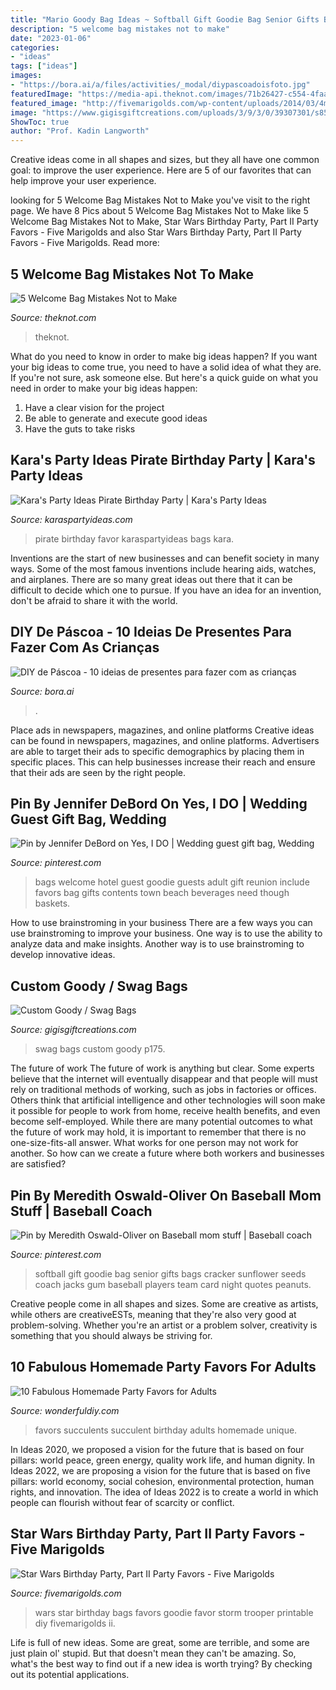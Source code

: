 ```yaml
---
title: "Mario Goody Bag Ideas ~ Softball Gift Goodie Bag Senior Gifts Bags Cracker Sunflower Seeds Coach Jacks Gum Baseball Players Team Card Night Quotes Peanuts"
description: "5 welcome bag mistakes not to make"
date: "2023-01-06"
categories:
- "ideas"
tags: ["ideas"]
images:
- "https://bora.ai/a/files/activities/_modal/diypascoadoisfoto.jpg"
featuredImage: "https://media-api.theknot.com/images/71b26427-c554-4faa-b21d-e0db44a9c73f"
featured_image: "http://fivemarigolds.com/wp-content/uploads/2014/03/4mfavorbags3.jpg"
image: "https://www.gigisgiftcreations.com/uploads/3/9/3/0/39307301/s851342333844478717_p175_i12_w2560.jpeg"
ShowToc: true
author: "Prof. Kadin Langworth"
---
```



Creative ideas come in all shapes and sizes, but they all have one common goal: to improve the user experience. Here are 5 of our favorites that can help improve your user experience.

	

		
looking for 5 Welcome Bag Mistakes Not to Make you've visit to the right page. We have 8 Pics about 5 Welcome Bag Mistakes Not to Make like 5 Welcome Bag Mistakes Not to Make, Star Wars Birthday Party, Part II Party Favors - Five Marigolds and also Star Wars Birthday Party, Part II Party Favors - Five Marigolds. Read more:
		
    
## 5 Welcome Bag Mistakes Not To Make

<img loading=lazy src="https://media-api.theknot.com/images/71b26427-c554-4faa-b21d-e0db44a9c73f" onerror="this.onerror=null;this.src='https://tse4.mm.bing.net/th?id=OIP.6yvtwBxjVP1i5kOSOsH7xgHaFj&amp;pid=15.1';" alt="5 Welcome Bag Mistakes Not to Make">

_Source: theknot.com_

>theknot. 

	

What do you need to know in order to make big ideas happen?
If you want your big ideas to come true, you need to have a solid idea of what they are. If you're not sure, ask someone else. But here's a quick guide on what you need in order to make your big ideas happen: 
1. Have a clear vision for the project 
2. Be able to generate and execute good ideas 
3. Have the guts to take risks 

    
## Kara&#039;s Party Ideas Pirate Birthday Party | Kara&#039;s Party Ideas

<img loading=lazy src="https://karaspartyideas.com/wp-content/uploads/2017/10/Pirate-Birthday-Party-via-Karas-Party-Ideas-KarasPartyIdeas.com16.jpg" onerror="this.onerror=null;this.src='https://tse3.mm.bing.net/th?id=OIP.00f9bL97kIqEzAuPGW83cAHaJ3&amp;pid=15.1';" alt="Kara&#039;s Party Ideas Pirate Birthday Party | Kara&#039;s Party Ideas">

_Source: karaspartyideas.com_

>pirate birthday favor karaspartyideas bags kara. 

	

Inventions are the start of new businesses and can benefit society in many ways. Some of the most famous inventions include hearing aids, watches, and airplanes. There are so many great ideas out there that it can be difficult to decide which one to pursue. If you have an idea for an invention, don't be afraid to share it with the world.

    
## DIY De Páscoa - 10 Ideias De Presentes Para Fazer Com As Crianças

<img loading=lazy src="https://bora.ai/a/files/activities/_modal/diypascoadoisfoto.jpg" onerror="this.onerror=null;this.src='https://tse1.mm.bing.net/th?id=OIP.3tejnnnffTB_yEkLcuSCLQHaHa&amp;pid=15.1';" alt="DIY de Páscoa - 10 ideias de presentes para fazer com as crianças">

_Source: bora.ai_

>. 

	

Place ads in newspapers, magazines, and online platforms
Creative ideas can be found in newspapers, magazines, and online platforms. Advertisers are able to target their ads to specific demographics by placing them in specific places. This can help businesses increase their reach and ensure that their ads are seen by the right people.

    
## Pin By Jennifer DeBord On Yes, I DO | Wedding Guest Gift Bag, Wedding

<img loading=lazy src="https://i.pinimg.com/originals/a0/9f/d8/a09fd8d273479065c73f2cbcb23d4146.jpg" onerror="this.onerror=null;this.src='https://tse2.mm.bing.net/th?id=OIP.5UPcN4dZuXZj0VpJMcq1GAAAAA&amp;pid=15.1';" alt="Pin by Jennifer DeBord on Yes, I DO | Wedding guest gift bag, Wedding">

_Source: pinterest.com_

>bags welcome hotel guest goodie guests adult gift reunion include favors bag gifts contents town beach beverages need though baskets. 

	

How to use brainstroming in your business
There are a few ways you can use brainstroming to improve your business. One way is to use the ability to analyze data and make insights. Another way is to use brainstroming to develop innovative ideas.

    
## Custom Goody / Swag Bags

<img loading=lazy src="https://www.gigisgiftcreations.com/uploads/3/9/3/0/39307301/s851342333844478717_p175_i12_w2560.jpeg" onerror="this.onerror=null;this.src='https://tse1.mm.bing.net/th?id=OIP.sDF-o45_LWjcZ_Ufr0SicgHaFj&amp;pid=15.1';" alt="Custom Goody / Swag Bags">

_Source: gigisgiftcreations.com_

>swag bags custom goody p175. 

	

The future of work
The future of work is anything but clear. Some experts believe that the internet will eventually disappear and that people will must rely on traditional methods of working, such as jobs in factories or offices. Others think that artificial intelligence and other technologies will soon make it possible for people to work from home, receive health benefits, and even become self-employed. While there are many potential outcomes to what the future of work may hold, it is important to remember that there is no one-size-fits-all answer. What works for one person may not work for another. So how can we create a future where both workers and businesses are satisfied?

    
## Pin By Meredith Oswald-Oliver On Baseball Mom Stuff | Baseball Coach

<img loading=lazy src="https://i.pinimg.com/736x/7e/d8/17/7ed817d789e403bb43f86d62974efd0c--softball-gifts-softball-goodie-bag-ideas.jpg" onerror="this.onerror=null;this.src='https://tse3.mm.bing.net/th?id=OIP.5-7hh6DKbXbfgpU8kGs2-QAAAA&amp;pid=15.1';" alt="Pin by Meredith Oswald-Oliver on Baseball mom stuff | Baseball coach">

_Source: pinterest.com_

>softball gift goodie bag senior gifts bags cracker sunflower seeds coach jacks gum baseball players team card night quotes peanuts. 

	

Creative people come in all shapes and sizes. Some are creative as artists, while others are creativeESTs, meaning that they're also very good at problem-solving. Whether you're an artist or a problem solver, creativity is something that you should always be striving for.

    
## 10 Fabulous Homemade Party Favors For Adults

<img loading=lazy src="https://cdn.wonderfuldiy.com/wp-content/uploads/2016/01/succulents.jpg" onerror="this.onerror=null;this.src='https://tse4.mm.bing.net/th?id=OIP.1VQ5x8aS-vgBPCVON3MFbgHaLH&amp;pid=15.1';" alt="10 Fabulous Homemade Party Favors for Adults">

_Source: wonderfuldiy.com_

>favors succulents succulent birthday adults homemade unique. 

	

In Ideas 2020, we proposed a vision for the future that is based on four pillars: world peace, green energy, quality work life, and human dignity. In Ideas 2022, we are proposing a vision for the future that is based on five pillars: world economy, social cohesion, environmental protection, human rights, and innovation. The idea of Ideas 2022 is to create a world in which people can flourish without fear of scarcity or conflict.

    
## Star Wars Birthday Party, Part II Party Favors - Five Marigolds

<img loading=lazy src="http://fivemarigolds.com/wp-content/uploads/2014/03/4mfavorbags3.jpg" onerror="this.onerror=null;this.src='https://tse1.mm.bing.net/th?id=OIP.Rd9X-jtHB71QzN8x10wf8wHaE3&amp;pid=15.1';" alt="Star Wars Birthday Party, Part II Party Favors - Five Marigolds">

_Source: fivemarigolds.com_

>wars star birthday bags favors goodie favor storm trooper printable diy fivemarigolds ii. 

	

Life is full of new ideas. Some are great, some are terrible, and some are just plain ol' stupid. But that doesn't mean they can't be amazing. So, what's the best way to find out if a new idea is worth trying? By checking out its potential applications.

